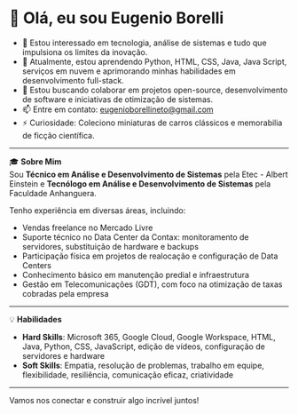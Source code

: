 # 👋 Olá, eu sou Eugenio Borelli

- 👀 Estou interessado em tecnologia, análise de sistemas e tudo que impulsiona os limites da inovação.
- 🌱 Atualmente, estou aprendendo Python, HTML, CSS, Java, Java Script, serviços em nuvem e aprimorando minhas habilidades em desenvolvimento full-stack.
- 💞️ Estou buscando colaborar em projetos open-source, desenvolvimento de software e iniciativas de otimização de sistemas.
- 📫 Entre em contato: eugenioborellineto@gmail.com
- ⚡ Curiosidade: Coleciono miniaturas de carros clássicos e memorabilia de ficção científica.

---

🎓 **Sobre Mim**  
Sou **Técnico em Análise e Desenvolvimento de Sistemas** pela Etec - Albert Einstein e **Tecnólogo em Análise e Desenvolvimento de Sistemas** pela Faculdade Anhanguera.

Tenho experiência em diversas áreas, incluindo:

- Vendas freelance no Mercado Livre
- Suporte técnico no Data Center da Contax: monitoramento de servidores, substituição de hardware e backups
- Participação física em projetos de realocação e configuração de Data Centers
- Conhecimento básico em manutenção predial e infraestrutura
- Gestão em Telecomunicações (GDT), com foco na otimização de taxas cobradas pela empresa

---

💡 **Habilidades**

- **Hard Skills**: Microsoft 365, Google Cloud, Google Workspace, HTML, Java, Python, CSS, JavaScript, edição de vídeos, configuração de servidores e hardware
- **Soft Skills**: Empatia, resolução de problemas, trabalho em equipe, flexibilidade, resiliência, comunicação eficaz, criatividade

---

Vamos nos conectar e construir algo incrível juntos!
